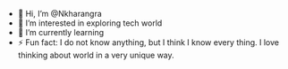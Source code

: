 - 👋 Hi, I’m @Nkharangra
- 👀 I’m interested in exploring tech world
- 🌱 I’m currently learning
- ⚡ Fun fact: I do not know anything, but I think I know every thing. I love thinking about world in a very unique way.
<!---
Nkharangra/Nkharangra is a ✨ special ✨ repository because its `README.md` (this file) appears on your GitHub profile.
You can click the Preview link to take a look at your changes.
--->

